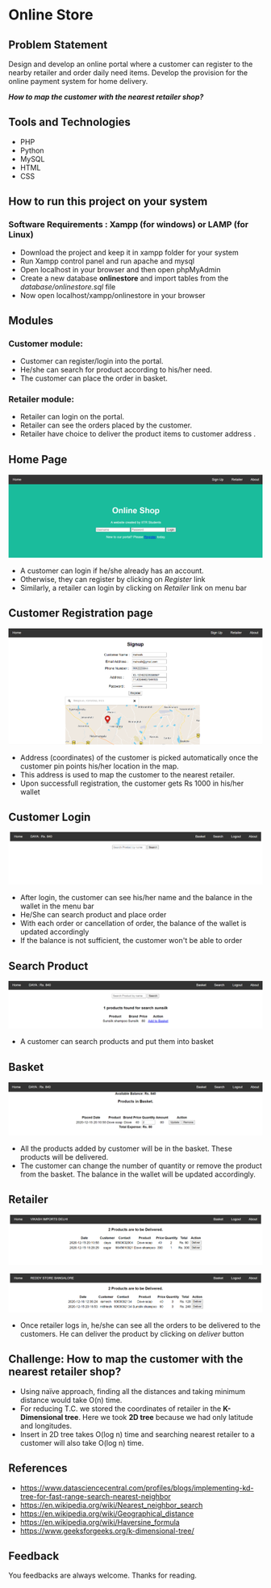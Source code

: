 # Online Store

## Problem Statement
Design and develop an online portal where a customer can register to the nearby retailer and order daily need items. Develop the provision for the online payment system for home delivery.

_**How to map the customer with the nearest retailer shop?**_

## Tools and Technologies
- PHP 
- Python
- MySQL
- HTML
- CSS

## How to run this project on your system

### Software Requirements : Xampp (for windows) or LAMP (for Linux)
- Download the project and keep it in xampp folder for your system
- Run Xampp control panel and run apache and mysql
- Open localhost in your browser and then open phpMyAdmin
- Create a new database **onlinestore** and import tables from the *database/onlinestore.sql* file
- Now open localhost/xampp/onlinestore in your browser

## Modules
### Customer module:
- Customer can register/login into the portal.
- He/she can search for product according to his/her need.
- The customer can place the order in basket.

### Retailer module:
- Retailer can login on the portal.
- Retailer can see the orders placed by the customer.
- Retailer have choice to deliver the product items to customer address .

## Home Page
<p align="center">
    <img src="screenshots/home.png" alt="home page" />
</p>

- A customer can login if he/she already has an account. 
- Otherwise, they can register by clicking on *Register* link
- Similarly, a retailer can login by clicking on *Retailer* link on menu bar

## Customer Registration page
<p align="center">
    <img src="screenshots/registration.png" alt="registration page" />
</p>

- Address (coordinates) of the customer is picked automatically once the customer pin points his/her location in the map.
- This address is used to map the customer to the nearest retailer.
- Upon successfull registration, the customer gets Rs 1000 in his/her wallet

## Customer Login
<p align="center">
    <img src="screenshots/customer_login.png" alt="customer login page" />
</p>

- After login, the customer can see his/her name and the balance in the wallet in the menu bar
- He/She can search product and place order
- With each order or cancellation of order, the balance of the wallet is updated accordingly
- If the balance is not sufficient, the customer won't be able to order

## Search Product
<p align="center">
    <img src="screenshots/search_product.png" alt="search product page" />
</p>

- A customer can search products and put them into basket

## Basket
<p align="center">
    <img src="screenshots/basket.png" alt="basket page" />
</p>

- All the products added by customer will be in the basket. These products will be delivered.
- The customer can change the number of quantity or remove the product from the basket. The balance in the wallet will be updated accordingly.

## Retailer

<p align="center">
    <img src="screenshots/retailer_login1.png" alt="retailer login 1 page" />
  
</p>
<p align="center">
    <img src="screenshots/retailer_login2.png" alt="retailer login 2 page" />
</p>

- Once retailer logs in, he/she can see all the orders to be delivered to the customers. He can deliver the product by clicking on *deliver* button

## Challenge: How to map the customer with the nearest retailer shop?

- Using naïve approach, finding all the distances and taking minimum distance would take O(n) time.
- For reducing T.C. we stored the coordinates of retailer in the **K-Dimensional tree**. Here we took **2D tree** because we had only latitude and longitudes.
- Insert in 2D tree takes O(log n) time and searching nearest retailer to a customer will also take O(log n) time. 
 
## References

- https://www.datasciencecentral.com/profiles/blogs/implementing-kd-tree-for-fast-range-search-nearest-neighbor
- https://en.wikipedia.org/wiki/Nearest_neighbor_search
- https://en.wikipedia.org/wiki/Geographical_distance
- https://en.wikipedia.org/wiki/Haversine_formula
- https://www.geeksforgeeks.org/k-dimensional-tree/

## Feedback

You feedbacks are always welcome. Thanks for reading.
